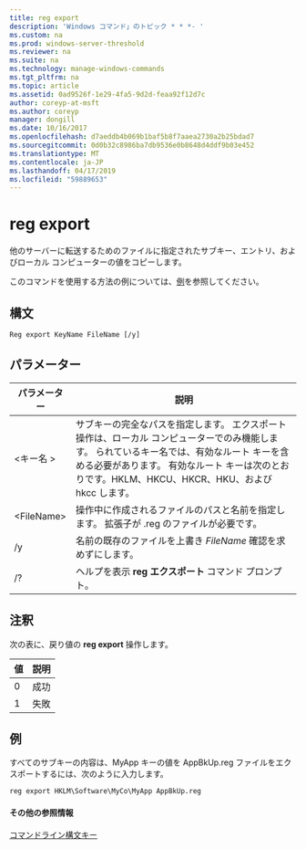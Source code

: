 ```yaml
---
title: reg export
description: 'Windows コマンド」のトピック * * *- '
ms.custom: na
ms.prod: windows-server-threshold
ms.reviewer: na
ms.suite: na
ms.technology: manage-windows-commands
ms.tgt_pltfrm: na
ms.topic: article
ms.assetid: 0ad9526f-1e29-4fa5-9d2d-feaa92f12d7c
author: coreyp-at-msft
ms.author: coreyp
manager: dongill
ms.date: 10/16/2017
ms.openlocfilehash: d7aeddb4b069b1baf5b8f7aaea2730a2b25bdad7
ms.sourcegitcommit: 0d0b32c8986ba7db9536e0b8648d4ddf9b03e452
ms.translationtype: MT
ms.contentlocale: ja-JP
ms.lasthandoff: 04/17/2019
ms.locfileid: "59889653"
---
```

# <a name="reg-export"></a>reg export



他のサーバーに転送するためのファイルに指定されたサブキー、エントリ、およびローカル コンピューターの値をコピーします。

このコマンドを使用する方法の例については、[例](#BKMK_examples)を参照してください。

## <a name="syntax"></a>構文

```
Reg export KeyName FileName [/y]
```

## <a name="parameters"></a>パラメーター

|パラメーター|説明|
|---------|-----------|
|\<キー名 >|サブキーの完全なパスを指定します。 エクスポート操作は、ローカル コンピューターでのみ機能します。 られているキー名では、有効なルート キーを含める必要があります。 有効なルート キーは次のとおりです。HKLM、HKCU、HKCR、HKU、および hkcc します。|
|\<FileName>|操作中に作成されるファイルのパスと名前を指定します。 拡張子が .reg のファイルが必要です。|
|/y|名前の既存のファイルを上書き *FileName* 確認を求めずにします。|
|/?|ヘルプを表示 **reg エクスポート** コマンド プロンプト。|

## <a name="remarks"></a>注釈

次の表に、戻り値の **reg export** 操作します。

|値|説明|
|-----|-----------|
|0|成功|
|1|失敗|

## <a name="BKMK_examples"></a>例

すべてのサブキーの内容は、MyApp キーの値を AppBkUp.reg ファイルをエクスポートするには、次のように入力します。
```
reg export HKLM\Software\MyCo\MyApp AppBkUp.reg
```

#### <a name="additional-references"></a>その他の参照情報

[コマンドライン構文キー](command-line-syntax-key.md)
